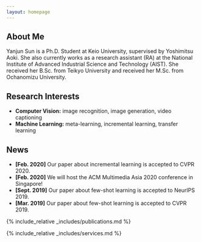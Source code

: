 ```yaml
---
layout: homepage
---
```


## About Me

Yanjun Sun is a Ph.D. Student at Keio University, supervised by Yoshimitsu Aoki. She also currently works as a research assistant
(RA) at the National Institute of Advanced Industrial Science and Technology (AIST). She received her B.Sc. from Teikyo University
and received her M.Sc. from Ochanomizu University.

## Research Interests

- **Computer Vision:** image recognition, image generation, video captioning
- **Machine Learning:** meta-learning, incremental learning, transfer learning

## News

- **[Feb. 2020]** Our paper about incremental learning is accepted to CVPR 2020.
- **[Feb. 2020]** We will host the ACM Multimedia Asia 2020 conference in Singapore!
- **[Sept. 2019]** Our paper about few-shot learning is accepted to NeurIPS 2019.
- **[Mar. 2019]** Our paper about few-shot learning is accepted to CVPR 2019.

{% include_relative _includes/publications.md %}

{% include_relative _includes/services.md %}
